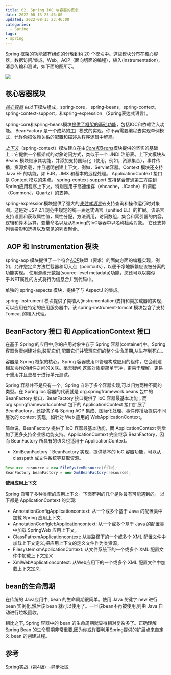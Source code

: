 ```yaml
---
title: 02. Spring IOC 与容器的概念
date: 2022-08-13 23:46:00
updated: 2022-08-13 23:46:00
categories:
  - Spring
tags:
- spring
---
```


Spring 框架的功能被有组织的分散到约 20 个模块中。这些模块分布在核心容器，数据访问/集成，Web，AOP（面向切面的编程），植入(Instrumentation)，消息传输和测试，如下面的图所示。

![](https://upload-images.jianshu.io/upload_images/1662509-8caf6ee177eccd54.png?imageMogr2/auto-orient/strip%7CimageView2/2/w/1240)

## 核心容器模块

[*核心容器*](http://docs.spring.io/spring/docs/5.0.0.M5/spring-framework-reference/html/beans.html#beans-introduction) 由以下模块组成，spring-core， spring-beans，spring-context，spring-context-support，和spring-expression （Spring表达式语言）。

spring-core和spring-beans模块[提供了框架的基础功能](http://docs.spring.io/spring/docs/5.0.0.M5/spring-framework-reference/html/beans.html#beans-introduction)，包括IOC和依赖注入功能。 BeanFactory 是一个成熟的工厂模式的实现。你不再需要编程去实现单例模式，允许你把依赖关系的配置和描述从程序逻辑中解耦。

[*上下文*](http://docs.spring.io/spring/docs/5.0.0.M5/spring-framework-reference/html/beans.html#context-introduction)（spring-context）模块建立在由[*Core和Beans*](http://docs.spring.io/spring/docs/5.0.0.M5/spring-framework-reference/html/beans.html#beans-introduction)模块提供的坚实的基础上：它提供一个框架式的对象访问方式，类似于一个 JNDI 注册表。上下文模块从 Beans 模块继承其功能，并添加支持国际化（使用，例如，资源集合），事件传播，资源负载，并且透明创建上下文，例如，Servlet容器。Context 模块还支持 Java EE 的功能，如 EJB，JMX 和基本的远程处理。 ApplicationContext 接口是 Context 模块的焦点。 spring-context-support 支持整合普通第三方库到Spring应用程序上下文，特别是用于高速缓存（ehcache，JCache）和调度（CommonJ，Quartz）的支持。

spring-expression模块提供了强大的[*表达式语言*](http://docs.spring.io/spring/docs/5.0.0.M5/spring-framework-reference/html/expressions.html)去支持查询和操作运行时对象图。这是对 JSP 2.1 规范中规定的统一表达式语言（unified EL）的扩展。该语言支持设置和获取属性值，属性分配，方法调用，访问数组，集合和索引器的内容，逻辑和算术运算，变量命名以及从Spring的IoC容器中以名称检索对象。 它还支持列表投影和选择以及常见的列表聚合。

##  AOP 和 Instrumentation 模块

spring-aop 模块提供了一个符合[*AOP*](http://docs.spring.io/spring/docs/5.0.0.M5/spring-framework-reference/html/aop.html#aop-introduction)联盟（要求）的面向方面的编程实现，例如，允许您定义方法拦截器和切入点（pointcuts），以便干净地解耦应该被分离的功能实现。 使用源级元数据(source-level metadata)功能，您还可以以类似于.NET属性的方式将行为信息合并到代码中。

单独的 spring-aspects 模块，提供了与 AspectJ 的集成。

spring-instrument 模块提供了类植入(instrumentation)支持和类加载器的实现，可以应用在特定的应用服务器中。该 spring-instrument-tomcat 模块包含了支持 Tomcat 的植入代理。

## BeanFactory 接口 和 ApplicationContext 接口

在基于 Spring 的应用中,你的应用对象生存于 Spring 容器(container)中。Spring 容器负责创建对象,装配它们,配置它们并管理它们的整个生命周期,从生存到死亡。

容器是 Spring 框架的核心。Spring 容器使用DI管理构成应用的组件，它会创建相互协作的组件之间的关联。毫无疑问,这些对象更简单干净，更易于理解，更易于重用并且更易于进行单元测试。

Spring 容器并不是只有一个。Spring 自带了多个容器实现,可以归为两种不同的类型。在 Spring Ioc 容器的代表就是 org.springframework.beans 包中的 BeanFactory 接口，BeanFactory 接口提供了 IoC 容器最基本功能；而 org.springframework.context 包下的 ApplicationContext 接口扩展了 BeanFactory，还提供了与 Spring AOP 集成、国际化处理、事件传播及提供不同层次的 context 实现，如针对 Web 应用的 WebApplicationContext。

简单说，BeanFactory 提供了 IoC 容器最基本功能，而 ApplicationContext 则增加了更多支持企业级功能支持。ApplicationContext 完全继承 BeanFactory，因而 BeanFactory 所具有的语义也适用于 ApplicationContext。

* XmlBeanFactory：BeanFactory 实现，提供基本的 IoC 容器功能，可以从 classpath 或文件系统等获取资源。

```java
Resource resource = new FileSystemResource(file);
BeanFactory beanFactory = new XmlBeanFactory(resource);
```

**使用应用上下文**

Spring 自带了多种类型的应用上下文。下面罗列的几个是你最有可能遇到的。
以下都是 ApplicationContext 的实现:

* AnnotationConfigApplicationcontext: 从一个或多个基于 Java 的配置类中加载 Spring 应用上下文,
* AnnotationConfiglebApplicationcontext: 从一个或多个基于 Java 的配置类中加载 SpringWeb 应用上下文。
* ClassPathxmApplicationcontext: 从类路径下的一个或多个 XML 配置文件中加载上下文定义,把应用上下文的定义文件作为类资源。
* FilesystemxmApplicationContext: 从文件系统下的一个或多个 XML 配置文件中加载上下文定义
* XmlWebApplicationcontext: 从Web应用下的一个或多个 XML 配置文件中加载上下文定义.

## bean的生命周期

在传统的 Java应用中, bean 的生命周期很简单。使用 Java 关键字 new 进行 bean 实例化,然后该 bean 就可以使用了。一旦该bean不再被使用,则由 Java 自动进行垃圾回收。

相比之下, Spring 容器中的 bean 的生命周期就显得相对复杂多了。正确理解 Spring Bean 的生命周期非常重要,因为你或许要利用Spring提供的扩展点来自定义 bean 的创建过程。

## 参考

[Spring实战（第4版）-异步社区](https://www.epubit.com/bookDetails?id=N37734)
